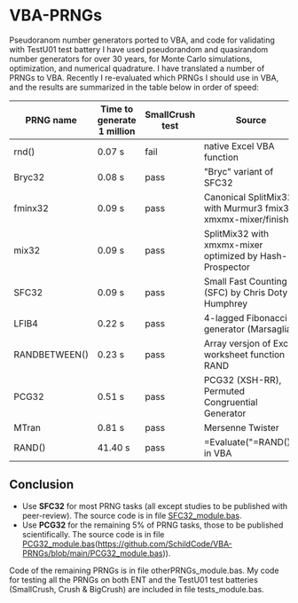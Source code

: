 # VBA-PRNGs
Pseudoranom number generators ported to VBA, and code for validating with TestU01 test battery
I have used pseudorandom and quasirandom number generators for over 30 years, for Monte Carlo simulations, optimization, and numerical quadrature.
I have translated a number of PRNGs to VBA. Recently I re-evaluated which PRNGs I should use in VBA, and the results are summarized in the table below in order of speed:

| PRNG name | Time to generate 1 million | SmallCrush test | Source |
| --------- | -------------------------- | --------------- | ------ |
| rnd()     | 0.07 s                     | fail             | native Excel VBA function |
| Bryc32    | 0.08 s                     | pass             | "Bryc" variant of SFC32 |
| fminx32   | 0.09 s                     | pass             | Canonical SplitMix32 with Murmur3 fmix32 xmxmx-mixer/finisher |
| mix32     | 0.09 s                     | pass             | SplitMix32 with xmxmx-mixer optimized by Hash-Prospector |
| SFC32     | 0.09 s                     | pass             | Small Fast Counting (SFC) by Chris Doty-Humphrey |
| LFIB4     | 0.22 s                     | pass             | 4-lagged Fibonacci generator (Marsaglia) |
| RANDBETWEEN() | 0.23 s                 | pass             | Array versjon of Excel worksheet function RAND | 
| PCG32     | 0.51 s                     | pass             | PCG32 (XSH-RR),  Permuted Congruential Generator | 
| MTran     | 0.81 s                     | pass             | Mersenne Twister |
| RAND()    | 41.40 s                    | pass             | =Evaluate("=RAND()") in VBA |

## Conclusion

* Use **SFC32** for most PRNG tasks (all except studies to be published with peer-review). The source code is in file [SFC32_module.bas](https://github.com/SchildCode/VBA-PRNGs/blob/main/SFC32_module.bas).
* Use **PCG32** for the remaining 5% of PRNG tasks, those to be published scientifically. The source code is in file [PCG32_module.bas]([https://github.com/SchildCode/VBA-PRNGs/blob/main/SFC32_module.bas)(https://github.com/SchildCode/VBA-PRNGs/blob/main/PCG32_module.bas)).

Code of the remaining PRNGs is in file otherPRNGs_module.bas.
My code for testing all the PRNGs on both ENT and the TestU01 test batteries (SmallCrush, Crush & BigCrush) are included in file tests_module.bas.


  
